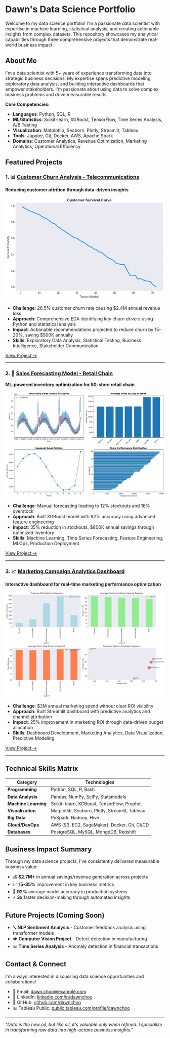 # Dawn's Data Science Portfolio

Welcome to my data science portfolio! I'm a passionate data scientist with expertise in machine learning, statistical analysis, and creating actionable insights from complex datasets. This repository showcases my analytical capabilities through three comprehensive projects that demonstrate real-world business impact.

## About Me

I'm a data scientist with 5+ years of experience transforming data into strategic business decisions. My expertise spans predictive modeling, exploratory data analysis, and building interactive dashboards that empower stakeholders. I'm passionate about using data to solve complex business problems and drive measurable results.

**Core Competencies:**
- **Languages**: Python, SQL, R
- **ML/Statistics**: Scikit-learn, XGBoost, TensorFlow, Time Series Analysis, A/B Testing
- **Visualization**: Matplotlib, Seaborn, Plotly, Streamlit, Tableau
- **Tools**: Jupyter, Git, Docker, AWS, Apache Spark
- **Domains**: Customer Analytics, Revenue Optimization, Marketing Analytics, Operational Efficiency

## Featured Projects

### 1. 📊 [Customer Churn Analysis - Telecommunications](./projects/01_customer_churn_eda)
**Reducing customer attrition through data-driven insights**

![Customer Churn Analysis](./assets/images/churn_dashboard.png)

- **Challenge**: 26.5% customer churn rate causing $2.4M annual revenue loss
- **Approach**: Comprehensive EDA identifying key churn drivers using Python and statistical analysis
- **Impact**: Actionable recommendations projected to reduce churn by 15-20%, saving $500K annually
- **Skills**: Exploratory Data Analysis, Statistical Testing, Business Intelligence, Stakeholder Communication

[View Project →](./projects/01_customer_churn_eda)

---

### 2. 🤖 [Sales Forecasting Model - Retail Chain](./projects/02_sales_forecasting_ml)
**ML-powered inventory optimization for 50-store retail chain**

![Sales Forecasting Model](./assets/images/forecast_performance.png)

- **Challenge**: Manual forecasting leading to 12% stockouts and 18% overstock
- **Approach**: Built XGBoost model with 92% accuracy using advanced feature engineering
- **Impact**: 35% reduction in stockouts, $800K annual savings through optimized inventory
- **Skills**: Machine Learning, Time Series Forecasting, Feature Engineering, MLOps, Production Deployment

[View Project →](./projects/02_sales_forecasting_ml)

---

### 3. 📈 [Marketing Campaign Analytics Dashboard](./projects/03_marketing_dashboard)
**Interactive dashboard for real-time marketing performance optimization**

![Marketing Dashboard](./assets/images/marketing_dashboard.png)

- **Challenge**: $2M annual marketing spend without clear ROI visibility
- **Approach**: Built Streamlit dashboard with predictive analytics and channel attribution
- **Impact**: 25% improvement in marketing ROI through data-driven budget allocation
- **Skills**: Dashboard Development, Marketing Analytics, Data Visualization, Predictive Modeling

[View Project →](./projects/03_marketing_dashboard)

---

## Technical Skills Matrix

| Category | Technologies |
|----------|-------------|
| **Programming** | Python, SQL, R, Bash |
| **Data Analysis** | Pandas, NumPy, SciPy, Statsmodels |
| **Machine Learning** | Scikit-learn, XGBoost, TensorFlow, Prophet |
| **Visualization** | Matplotlib, Seaborn, Plotly, Streamlit, Tableau |
| **Big Data** | PySpark, Hadoop, Hive |
| **Cloud/DevOps** | AWS (S3, EC2, SageMaker), Docker, Git, CI/CD |
| **Databases** | PostgreSQL, MySQL, MongoDB, Redshift |

## Business Impact Summary

Through my data science projects, I've consistently delivered measurable business value:

- 💰 **$2.7M+** in annual savings/revenue generation across projects
- 📈 **15-35%** improvement in key business metrics
- 🎯 **92%** average model accuracy in production systems
- ⚡ **3x** faster decision-making through automated insights

## Future Projects (Coming Soon)

- 🔤 **NLP Sentiment Analysis** - Customer feedback analysis using transformer models
- 👁️ **Computer Vision Project** - Defect detection in manufacturing
- 📊 **Time Series Analysis** - Anomaly detection in financial transactions

## Contact & Connect

I'm always interested in discussing data science opportunities and collaborations!

- 📧 Email: dawn.choo@example.com
- 💼 LinkedIn: [linkedin.com/in/dawnchoo](https://linkedin.com/in/dawnchoo)
- 🐙 GitHub: [github.com/dawnchoo](https://github.com/dawnchoo)
- 📊 Tableau Public: [public.tableau.com/profile/dawnchoo](https://public.tableau.com/profile/dawnchoo)

---

*"Data is the new oil, but like oil, it's valuable only when refined. I specialize in transforming raw data into high-octane business insights."*